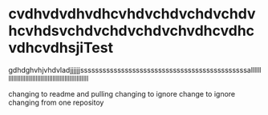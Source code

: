 cvdhvdvdhvdhcvhdvchdvchdvchdvhcvhdsvchdvchdvchdvchvdhcvdhcvdhcvdhsjiTest
====
gdhdghvhjvhdvladjjjjjjsssssssssssssssssssssssssssssssssssssssssssssalllllllllllllllllllllllllllllllllllllllllllllllllllll


changing to readme and pulling
changing to ignore
change to ignore
changing from one repositoy
